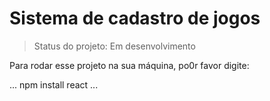 <h1>Sistema de cadastro de jogos</h1>

> Status do projeto: Em desenvolvimento

Para rodar esse projeto na sua máquina, po0r favor digite:

...
npm install react
...
